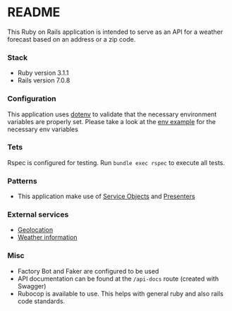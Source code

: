 # README

This Ruby on Rails application is intended to serve as an API for a weather forecast based on an address or a zip code.

### Stack
* Ruby version 3.1.1
* Rails version 7.0.8

### Configuration
This application uses [dotenv](https://github.com/bkeepers/dotenv) to validate that the necessary environment variables are properly set. Please take a look at the [env example](https://github.com/andresviviani1/weather-forecast/blob/master/weather-forecast-api/.env.example) for the necessary env variables

### Tets
Rspec is configured for testing. Run `bundle exec rspec` to execute all tests.

### Patterns
* This application make use of [Service Objects](https://www.toptal.com/ruby-on-rails/rails-service-objects-tutorial) and [Presenters](https://www.rubyguides.com/2019/09/rails-patterns-presenter-service/)


### External services
- [Geolocation](https://apidocs.geoapify.com/docs/geocoding/forward-geocoding/#about)
- [Weather information](https://openweathermap.org/)


### Misc
- Factory Bot and Faker are configured to be used
- API documentation can be found at the `/api-docs` route (created with Swagger)
- Rubocop is available to use. This helps with general ruby and also rails code standards.
